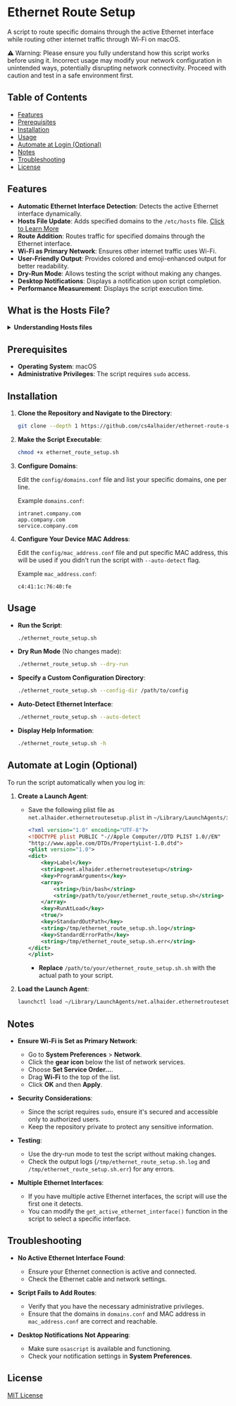 # Ethernet Route Setup

A script to route specific domains through the active Ethernet interface while routing other internet traffic through Wi-Fi on macOS.

⚠️ Warning: Please ensure you fully understand how this script works before using it. Incorrect usage may modify your network configuration in unintended ways, potentially disrupting network connectivity. Proceed with caution and test in a safe environment first.

## Table of Contents

- [Features](#features)
- [Prerequisites](#prerequisites)
- [Installation](#installation)
- [Usage](#usage)
- [Automate at Login (Optional)](#automate-at-login-optional)
- [Notes](#notes)
- [Troubleshooting](#troubleshooting)
- [License](#license)

## Features

- **Automatic Ethernet Interface Detection**: Detects the active Ethernet interface dynamically.
- **Hosts File Update**: Adds specified domains to the `/etc/hosts` file. [Click to Learn More](#what-is-the-hosts-file)
- **Route Addition**: Routes traffic for specified domains through the Ethernet interface.
- **Wi-Fi as Primary Network**: Ensures other internet traffic uses Wi-Fi.
- **User-Friendly Output**: Provides colored and emoji-enhanced output for better readability.
- **Dry-Run Mode**: Allows testing the script without making any changes.
- **Desktop Notifications**: Displays a notification upon script completion.
- **Performance Measurement**: Displays the script execution time.

## What is the Hosts File?

<details>
  <summary id="what-is-the-hosts-file"><strong>Understanding Hosts files</strong></summary>

  
  The **hosts file** is a plain text file on your computer that maps domain names (like `example.com`) to IP addresses. It serves as a local, manual way to control how your computer resolves certain domain names without relying on an external DNS (Domain Name System) server.

  In macOS and Linux systems, the hosts file is typically located at `/etc/hosts`. Windows has a similar file in a different location (`C:\Windows\System32\drivers\etc\hosts`).

  ### How the Hosts File Works

  When you type a domain name (like `example.com`) into your browser, your computer first checks the hosts file to see if there’s an IP address associated with it. If the domain is found in the hosts file, your computer will use the specified IP address instead of looking it up via a DNS server on the internet. 

  For example, if your hosts file has the following entry:

  ```
  192.168.1.10 example.com
  ```

  Then whenever you try to access `example.com`, your computer will go directly to `192.168.1.10`, ignoring the DNS lookup process.

  ### Why Use the Hosts File?

  The hosts file is often used for:

  - **Testing**: Developers can use it to test websites on local servers without modifying DNS records.
  - **Overriding DNS**: It allows for overriding DNS results for specific domains, which can be helpful in network setups.
  - **Blocking Sites**: Some users add entries in the hosts file to block certain domains by pointing them to a non-existent IP.

  ### How This Script Uses the Hosts File

  This script adds entries for specified company domains to the `/etc/hosts` file. This ensures that when your computer tries to access those domains, it routes the traffic to the specific IP addresses (typically internal addresses) set in the hosts file.

  For example, adding the following entry to `/etc/hosts`:

  ```
  10.0.0.5 intranet.company.com
  ```

  would make sure that every time `intranet.company.com` is accessed on your machine, it goes to the IP `10.0.0.5`, ensuring the connection is direct and bypasses external DNS lookups.
  <br><br>
</details>

## Prerequisites

- **Operating System**: macOS
- **Administrative Privileges**: The script requires `sudo` access.


## Installation

1. **Clone the Repository and Navigate to the Directory**:

   ```bash
   git clone --depth 1 https://github.com/cs4alhaider/ethernet-route-setup.git && cd ethernet-route-setup
   ```
   
2. **Make the Script Executable**:

   ```bash
   chmod +x ethernet_route_setup.sh
   ```

3. **Configure Domains**:

    Edit the `config/domains.conf` file and list your specific domains, one per line.

     Example `domains.conf`:

     ```
     intranet.company.com
     app.company.com
     service.company.com
     ```
 4. **Configure Your Device MAC Address**:

    Edit the `config/mac_address.conf` file and put specific MAC address, this will be used if you didn't run the script with `--auto-detect` flag.

     Example `mac_address.conf`:

     ```
     c4:41:1c:76:40:fe
     ```

## Usage

- **Run the Script**:

  ```bash
  ./ethernet_route_setup.sh
  ```

- **Dry Run Mode** (No changes made):

  ```bash
  ./ethernet_route_setup.sh --dry-run
  ```

- **Specify a Custom Configuration Directory**:

  ```bash
  ./ethernet_route_setup.sh --config-dir /path/to/config
  ```

- **Auto-Detect Ethernet Interface**:

  ```bash
  ./ethernet_route_setup.sh --auto-detect
  ```

- **Display Help Information**:

  ```bash
  ./ethernet_route_setup.sh -h
  ```

## Automate at Login (Optional)

To run the script automatically when you log in:

1. **Create a Launch Agent**:

   - Save the following plist file as `net.alhaider.ethernetroutesetup.plist` in `~/Library/LaunchAgents/`:

     ```xml
     <?xml version="1.0" encoding="UTF-8"?>
     <!DOCTYPE plist PUBLIC "-//Apple Computer//DTD PLIST 1.0//EN"
     "http://www.apple.com/DTDs/PropertyList-1.0.dtd">
     <plist version="1.0">
     <dict>
         <key>Label</key>
         <string>net.alhaider.ethernetroutesetup</string>
         <key>ProgramArguments</key>
         <array>
             <string>/bin/bash</string>
             <string>/path/to/your/ethernet_route_setup.sh</string>
         </array>
         <key>RunAtLoad</key>
         <true/>
         <key>StandardOutPath</key>
         <string>/tmp/ethernet_route_setup.sh.log</string>
         <key>StandardErrorPath</key>
         <string>/tmp/ethernet_route_setup.sh.err</string>
     </dict>
     </plist>
     ```

     - **Replace** `/path/to/your/ethernet_route_setup.sh.sh` with the actual path to your script.

2. **Load the Launch Agent**:

   ```bash
   launchctl load ~/Library/LaunchAgents/net.alhaider.ethernetroutesetup.plist
   ```

## Notes

- **Ensure Wi-Fi is Set as Primary Network**:

  - Go to **System Preferences** > **Network**.
  - Click the **gear icon** below the list of network services.
  - Choose **Set Service Order...**.
  - Drag **Wi-Fi** to the top of the list.
  - Click **OK** and then **Apply**.

- **Security Considerations**:

  - Since the script requires `sudo`, ensure it's secured and accessible only to authorized users.
  - Keep the repository private to protect any sensitive information.

- **Testing**:

  - Use the dry-run mode to test the script without making changes.
  - Check the output logs (`/tmp/ethernet_route_setup.sh.log` and `/tmp/ethernet_route_setup.sh.err`) for any errors.

- **Multiple Ethernet Interfaces**:

  - If you have multiple active Ethernet interfaces, the script will use the first one it detects.
  - You can modify the `get_active_ethernet_interface()` function in the script to select a specific interface.

## Troubleshooting

- **No Active Ethernet Interface Found**:

  - Ensure your Ethernet connection is active and connected.
  - Check the Ethernet cable and network settings.

- **Script Fails to Add Routes**:

  - Verify that you have the necessary administrative privileges.
  - Ensure that the domains in `domains.conf` and MAC address in `mac_address.conf` are correct and reachable.

- **Desktop Notifications Not Appearing**:

  - Make sure `osascript` is available and functioning.
  - Check your notification settings in **System Preferences**.

## License

[MIT License](LICENSE)
